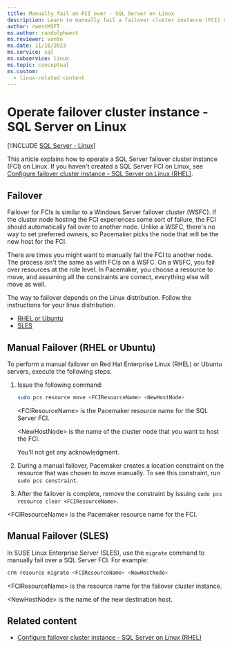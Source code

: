 ```yaml
---
title: Manually fail an FCI over - SQL Server on Linux
description: Learn to manually fail a failover cluster instance (FCI) on SQL Server on Linux, specifically Red Hat Linux Enterprise, Ubuntu, and SUSE Linux Enterprise Server.
author: rwestMSFT
ms.author: randolphwest
ms.reviewer: vanto
ms.date: 11/16/2023
ms.service: sql
ms.subservice: linux
ms.topic: conceptual
ms.custom:
  - linux-related-content
---
```

# Operate failover cluster instance - SQL Server on Linux

[!INCLUDE [SQL Server - Linux](../includes/applies-to-version/sql-linux.md)]

This article explains how to operate a SQL Server failover cluster instance (FCI) on Linux. If you haven't created a SQL Server FCI on Linux, see [Configure failover cluster instance - SQL Server on Linux (RHEL)](sql-server-linux-shared-disk-cluster-configure.md).

## Failover

Failover for FCIs is similar to a Windows Server failover cluster (WSFC). If the cluster node hosting the FCI experiences some sort of failure, the FCI should automatically fail over to another node. Unlike a WSFC, there's no way to set preferred owners, so Pacemaker picks the node that will be the new host for the FCI.

There are times you might want to manually fail the FCI to another node. The process isn't the same as with FCIs on a WSFC. On a WSFC, you fail over resources at the role level. In Pacemaker, you choose a resource to move, and assuming all the constraints are correct, everything else will move as well.

The way to failover depends on the Linux distribution. Follow the instructions for your linux distribution.

- [RHEL or Ubuntu](#manual-failover-rhel-or-ubuntu)
- [SLES](#manual-failover-sles)

## Manual Failover (RHEL or Ubuntu)

To perform a manual failover on Red Hat Enterprise Linux (RHEL) or Ubuntu servers, execute the following steps.

1. Issue the following command:

   ```bash
   sudo pcs resource move <FCIResourceName> <NewHostNode>
   ```

   \<FCIResourceName> is the Pacemaker resource name for the SQL Server FCI.

   \<NewHostNode> is the name of the cluster node that you want to host the FCI.

   You'll not get any acknowledgment.

1. During a manual failover, Pacemaker creates a location constraint on the resource that was chosen to move manually. To see this constraint, run `sudo pcs constraint`.

1. After the failover is complete, remove the constraint by issuing `sudo pcs resource clear <FCIResourceName>`.

\<FCIResourceName> is the Pacemaker resource name for the FCI.

## Manual Failover (SLES)

In SUSE Linux Enterprise Server (SLES), use the `migrate` command to manually fail over a SQL Server FCI. For example:

```bash
crm resource migrate <FCIResourceName> <NewHostNode>
```

\<FCIResourceName> is the resource name for the failover cluster instance.

\<NewHostNode> is the name of the new destination host.

## Related content

- [Configure failover cluster instance - SQL Server on Linux (RHEL)](sql-server-linux-shared-disk-cluster-configure.md)
